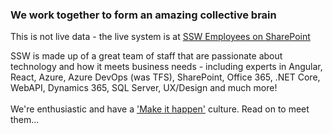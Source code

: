 ### ​​​​​​​​​​​​​​​​​​​​​​​​​​​​​​​​​We work together to form an amazing collective brain​​

This is not live data - the live system is at [SSW Employees on SharePoint](https://sharepoint.ssw.com.au/AboutUs/Employees/Pages/Employees.aspx)

SSW is made up of a great team of staff that are passionate about technology and how it meets business needs - including experts in Angular, React, Azure, Azure DevOps (was TFS), SharePoint, Office 365, .NET Core, WebAPI, Dynamics 365, SQL Server,​ UX/Design and much more!\
\
We're enthusiastic and have a ['Make it happen'](https://www.ssw.com.au/ssw/Company/Culture/) culture. ​​Read on to meet them...​
